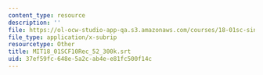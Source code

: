 ```yaml
---
content_type: resource
description: ''
file: https://ol-ocw-studio-app-qa.s3.amazonaws.com/courses/18-01sc-single-variable-calculus-fall-2010/37ef59fc648e5a2cab4ee81fc500f14c_MIT18_01SCF10Rec_52_300k.vtt
file_type: application/x-subrip
resourcetype: Other
title: MIT18_01SCF10Rec_52_300k.srt
uid: 37ef59fc-648e-5a2c-ab4e-e81fc500f14c
---
```

